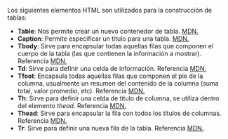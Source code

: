 Los siguientes elementos HTML son utilizados para la construcción de tablas:

- **Table**: Nos permite crear un nuevo contenedor de tabla. [MDN.](https://developer.mozilla.org/en-US/docs/Web/HTML/Element/table)
- **Caption**: Permite especificar un titulo para una tabla. [MDN.](https://developer.mozilla.org/en-US/docs/Web/HTML/Element/caption)
- **Tbody**: Sirve para encapsular todas aquellas filas que componen el cuerpo de la tabla (las que contienen la información a mostrar). Referencia [MDN.](https://developer.mozilla.org/en-US/docs/Web/HTML/Element/tbody)
- **Td**: Sirve para definir una celda de información. Referencia [MDN.](https://developer.mozilla.org/en-US/docs/Web/HTML/Element/td)
- **Tfoot**: Encapsula todas aquellas filas que componen el pie de la columna, usualmente un resumen del contenido de la columna (suma total, valor promedio, etc). Referencia [MDN.](https://developer.mozilla.org/en-US/docs/Web/HTML/Element/tfoot)
- **Th**: Sirve para definir una celda de titulo de columna, se utiliza dentro del elemento *thead*. Referencia [MDN.](https://developer.mozilla.org/en-US/docs/Web/HTML/Element/th)
- **Thead**: Sirve para encapsular la fila con todos los títulos de columnas. Referencia [MDN.](https://developer.mozilla.org/en-US/docs/Web/HTML/Element/thead)
- **Tr**: Sirve para definir una nueva fila de la tabla. Referencia [MDN.](https://developer.mozilla.org/en-US/docs/Web/HTML/Element/tr)